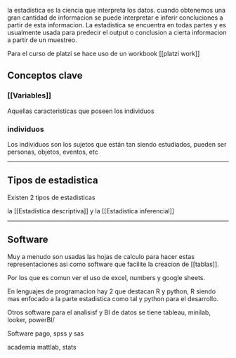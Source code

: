 la estadistica es la ciencia que interpreta los datos. cuando obtenemos una gran cantidad de informacion se puede interpretar e inferir concluciones a partir de esta informacion. La estadistica se encuentra en todas partes y es usualmente usada para predecir el output o conclusion a cierta informacion a partir de un muestreo.

Para el curso de platzi se hace uso de un workbook [[platzi work]]

## Conceptos clave

### [[Variables]]
Aquellas caracteristicas que poseen los individuos

### individuos
Los individuos son los sujetos que están tan siendo estudiados, pueden ser personas, objetos, eventos, etc


****


## Tipos de estadistica

Existen 2 tipos de estadisticas 

la [[Estadística  descriptiva]] y la [[Estadistica inferencial]] 

****

## Software

Muy a menudo son usadas las hojas de calculo para hacer estas representaciones asi como software que facilite la creacion de [[tablas]].

Por los que es comun ver el uso de excel, numbers y google sheets.

En lenguajes de programacion hay 2 que destacan R y python, R siendo mas enfocado a la parte estadistica como tal y python para el desarrollo.

Otros software para el analisisf y BI de datos se tiene tableau, minilab, looker, powerBI/

Software pago, spss y sas

academia mattlab, stats